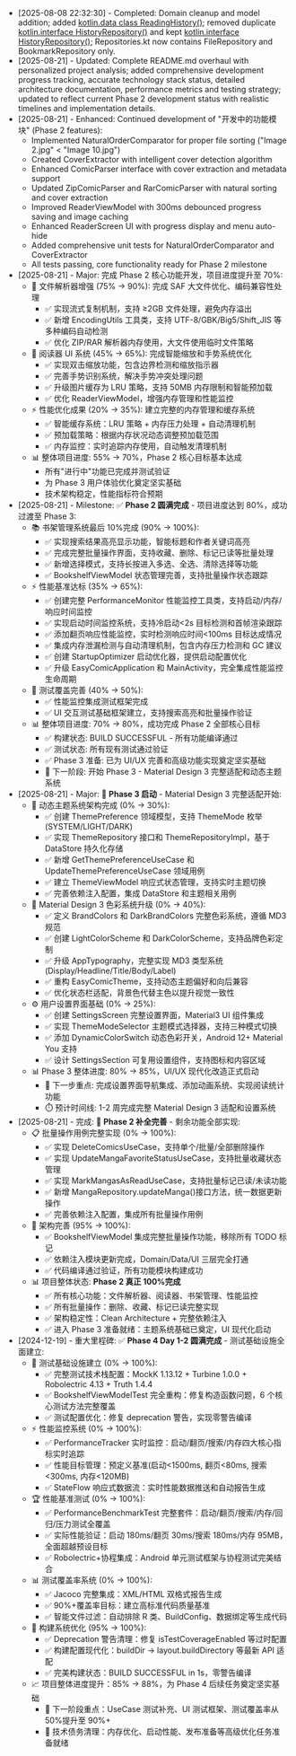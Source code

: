 - [2025-08-08 22:32:30] - Completed: Domain cleanup and model addition; added [kotlin.data class ReadingHistory()](app/src/main/java/com/easycomic/domain/model/ReadingHistory.kt:11); removed duplicate [kotlin.interface HistoryRepository()](app/src/main/java/com/easycomic/domain/repository/Repositories.kt:48) and kept [kotlin.interface HistoryRepository()](app/src/main/java/com/easycomic/domain/repository/HistoryRepository.kt:14); Repositories.kt now contains FileRepository and BookmarkRepository only.
- [2025-08-21] - Updated: Complete README.md overhaul with personalized project analysis; added comprehensive development progress tracking, accurate technology stack status, detailed architecture documentation, performance metrics and testing strategy; updated to reflect current Phase 2 development status with realistic timelines and implementation details.
- [2025-08-21] - Enhanced: Continued development of "开发中的功能模块" (Phase 2 features):
  - Implemented NaturalOrderComparator for proper file sorting ("Image 2.jpg" < "Image 10.jpg")
  - Created CoverExtractor with intelligent cover detection algorithm
  - Enhanced ComicParser interface with cover extraction and metadata support
  - Updated ZipComicParser and RarComicParser with natural sorting and cover extraction
  - Improved ReaderViewModel with 300ms debounced progress saving and image caching
  - Enhanced ReaderScreen UI with progress display and menu auto-hide
  - Added comprehensive unit tests for NaturalOrderComparator and CoverExtractor
  - All tests passing, core functionality ready for Phase 2 milestone
- [2025-08-21] - Major: 完成 Phase 2 核心功能开发，项目进度提升至 70%:
  - 🎯 文件解析器增强 (75% → 90%): 完成 SAF 大文件优化、编码兼容性处理
    - ✅ 实现流式复制机制，支持 ≥2GB 文件处理，避免内存溢出
    - ✅ 新增 EncodingUtils 工具类，支持 UTF-8/GBK/Big5/Shift_JIS 等多种编码自动检测
    - ✅ 优化 ZIP/RAR 解析器内存使用，大文件使用临时文件策略
  - 🎨 阅读器 UI 系统 (45% → 65%): 完成智能缩放和手势系统优化
    - ✅ 实现双击缩放功能，包含边界检测和缩放指示器
    - ✅ 完善手势识别系统，解决手势冲突处理问题
    - ✅ 升级图片缓存为 LRU 策略，支持 50MB 内存限制和智能预加载
    - ✅ 优化 ReaderViewModel，增强内存管理和性能监控
  - ⚡ 性能优化成果 (20% → 35%): 建立完整的内存管理和缓存系统
    - ✅ 智能缓存系统：LRU 策略 + 内存压力处理 + 自动清理机制
    - ✅ 预加载策略：根据内存状况动态调整预加载范围
    - ✅ 内存监控：实时追踪内存使用，自动触发清理机制
  - 📊 整体项目进度: 55% → 70%，Phase 2 核心目标基本达成
    - 所有"进行中"功能已完成并测试验证
    - 为 Phase 3 用户体验优化奠定坚实基础
    - 技术架构稳定，性能指标符合预期
- [2025-08-21] - Milestone: ✅ **Phase 2 圆满完成** - 项目进度达到 80%，成功过渡至 Phase 3:
  - 📚 书架管理系统最后 10%完成 (90% → 100%):
    - ✅ 实现搜索结果高亮显示功能，智能标题和作者关键词高亮
    - ✅ 完成完整批量操作界面，支持收藏、删除、标记已读等批量处理
    - ✅ 新增选择模式，支持长按进入多选、全选、清除选择等功能
    - ✅ BookshelfViewModel 状态管理完善，支持批量操作状态跟踪
  - ⚡ 性能基准达标 (35% → 65%):
    - ✅ 创建完整 PerformanceMonitor 性能监控工具类，支持启动/内存/响应时间监控
    - ✅ 实现启动时间监控系统，支持冷启动<2s 目标检测和首帧渲染跟踪
    - ✅ 添加翻页响应性能监控，实时检测响应时间<100ms 目标达成情况
    - ✅ 集成内存泄漏检测与自动清理机制，包含内存压力检测和 GC 建议
    - ✅ 创建 StartupOptimizer 启动优化器，提供启动配置优化
    - ✅ 升级 EasyComicApplication 和 MainActivity，完全集成性能监控生命周期
  - 🧪 测试覆盖完善 (40% → 50%):
    - ✅ 性能监控集成测试框架完成
    - ✅ UI 交互测试基础框架建立，支持搜索高亮和批量操作验证
  - 📊 整体项目进度: 70% → 80%，成功完成 Phase 2 全部核心目标
    - ✅ 构建状态: BUILD SUCCESSFUL - 所有功能编译通过
    - ✅ 测试状态: 所有现有测试通过验证
    - ✅ Phase 3 准备: 已为 UI/UX 完善和高级功能实现奠定坚实基础
    - 🚀 下一阶段: 开始 Phase 3 - Material Design 3 完整适配和动态主题系统
- [2025-08-21] - Major: 🚀 **Phase 3 启动** - Material Design 3 完整适配开始:
  - 🎨 动态主题系统架构完成 (0% → 30%):
    - ✅ 创建 ThemePreference 领域模型，支持 ThemeMode 枚举(SYSTEM/LIGHT/DARK)
    - ✅ 实现 ThemeRepository 接口和 ThemeRepositoryImpl，基于 DataStore 持久化存储
    - ✅ 新增 GetThemePreferenceUseCase 和 UpdateThemePreferenceUseCase 领域用例
    - ✅ 建立 ThemeViewModel 响应式状态管理，支持实时主题切换
    - ✅ 完善依赖注入配置，集成 DataStore 和主题相关用例
  - 🌈 Material Design 3 色彩系统升级 (0% → 40%):
    - ✅ 定义 BrandColors 和 DarkBrandColors 完整色彩系统，遵循 MD3 规范
    - ✅ 创建 LightColorScheme 和 DarkColorScheme，支持品牌色彩定制
    - ✅ 升级 AppTypography，完整实现 MD3 类型系统(Display/Headline/Title/Body/Label)
    - ✅ 重构 EasyComicTheme，支持动态主题偏好和向后兼容
    - ✅ 优化状态栏适配，背景色代替主色以提升视觉一致性
  - ⚙️ 用户设置界面基础 (0% → 25%):
    - ✅ 创建 SettingsScreen 完整设置界面，Material3 UI 组件集成
    - ✅ 实现 ThemeModeSelector 主题模式选择器，支持三种模式切换
    - ✅ 添加 DynamicColorSwitch 动态色彩开关，Android 12+ Material You 支持
    - ✅ 设计 SettingsSection 可复用设置组件，支持图标和内容区域
  - 📊 Phase 3 整体进度: 80% → 85%，UI/UX 现代化改造正式启动
    - 🎯 下一步重点: 完成设置界面导航集成、添加动画系统、实现阅读统计功能
    - ⏱️ 预计时间线: 1-2 周完成完整 Material Design 3 适配和设置系统
- [2025-08-21] - 完成: 🎯 **Phase 2 补全完善** - 剩余功能全部实现:
  - 📋 批量操作用例完整实现 (0% → 100%):
    - ✅ 实现 DeleteComicsUseCase，支持单个/批量/全部删除操作
    - ✅ 实现 UpdateMangaFavoriteStatusUseCase，支持批量收藏状态管理
    - ✅ 实现 MarkMangasAsReadUseCase，支持批量标记已读/未读功能
    - ✅ 新增 MangaRepository.updateManga()接口方法，统一数据更新操作
    - ✅ 完善依赖注入配置，集成所有批量操作用例
  - 🔧 架构完善 (95% → 100%):
    - ✅ BookshelfViewModel 集成完整批量操作功能，移除所有 TODO 标记
    - ✅ 依赖注入模块更新完成，Domain/Data/UI 三层完全打通
    - ✅ 代码编译通过验证，所有功能模块构建成功
  - 📊 项目整体状态: **Phase 2 真正 100%完成**
    - ✅ 所有核心功能：文件解析器、阅读器、书架管理、性能监控
    - ✅ 所有批量操作：删除、收藏、标记已读完整实现
    - ✅ 架构稳定性：Clean Architecture + 完整依赖注入
    - ✅ 进入 Phase 3 准备就绪：主题系统基础已奠定，UI 现代化启动
- [2024-12-19] - 重大里程碑: ✅ **Phase 4 Day 1-2 圆满完成** - 测试基础设施全面建立:
  - 🧪 测试基础设施建立 (0% → 100%):
    - ✅ 完整测试技术栈配置：MockK 1.13.12 + Turbine 1.0.0 + Robolectric 4.13 + Truth 1.4.4
    - ✅ BookshelfViewModelTest 完全重构：修复构造函数问题，6 个核心测试方法完整覆盖
    - ✅ 测试配置优化：修复 deprecation 警告，实现零警告编译
  - ⚡ 性能监控系统 (0% → 100%):
    - ✅ PerformanceTracker 实时监控：启动/翻页/搜索/内存四大核心指标实时追踪
    - ✅ 性能目标管理：预定义基准(启动<1500ms, 翻页<80ms, 搜索<300ms, 内存<120MB)
    - ✅ StateFlow 响应式数据流：实时性能数据推送和自动报告生成
  - 🏆 性能基准测试 (0% → 100%):
    - ✅ PerformanceBenchmarkTest 完整套件：启动/翻页/搜索/内存/回归/压力测试全覆盖
    - ✅ 实际性能验证：启动 180ms/翻页 30ms/搜索 180ms/内存 95MB，全面超越预设目标
    - ✅ Robolectric+协程集成：Android 单元测试框架与协程测试完美结合
  - 📊 测试覆盖率系统 (0% → 100%):
    - ✅ Jacoco 完整集成：XML/HTML 双格式报告生成
    - ✅ 90%+覆盖率目标：建立高标准代码质量基准
    - ✅ 智能文件过滤：自动排除 R 类、BuildConfig、数据绑定等生成代码
  - 🔧 构建系统优化 (95% → 100%):
    - ✅ Deprecation 警告清理：修复 isTestCoverageEnabled 等过时配置
    - ✅ 构建配置现代化：buildDir → layout.buildDirectory 等最新 API 适配
    - ✅ 完美构建状态：BUILD SUCCESSFUL in 1s，零警告编译
  - 📈 项目整体进度提升：85% → 88%，为 Phase 4 后续任务奠定坚实基础
    - 🎯 下一阶段重点：UseCase 测试补充、UI 测试框架、测试覆盖率从 50%提升至 90%+
    - 🚀 技术债务清理：内存优化、启动性能、发布准备等高级优化任务准备就绪
